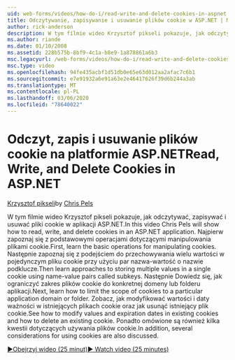 ```yaml
---
uid: web-forms/videos/how-do-i/read-write-and-delete-cookies-in-aspnet
title: Odczytywanie, zapisywanie i usuwanie plików cookie w ASP.NET | Microsoft Docs
author: rick-anderson
description: W tym filmie wideo Krzysztof pikseli pokazuje, jak odczytywać, zapisywać i usuwać pliki cookie w aplikacji ASP.NET. Najpierw zapoznaj się z podstawowymi operacjami dotyczącymi manipulowania cooki...
ms.author: riande
ms.date: 01/10/2008
ms.assetid: 228b575b-8bf9-4c1a-b8e9-1a878861a6b3
msc.legacyurl: /web-forms/videos/how-do-i/read-write-and-delete-cookies-in-aspnet
msc.type: video
ms.openlocfilehash: 94fe435acbf1d51db0e65e63d012aa2afac7c6b1
ms.sourcegitcommit: e7e91932a6e91a63e2e46417626f39d6b244a3ab
ms.translationtype: MT
ms.contentlocale: pl-PL
ms.lasthandoff: 03/06/2020
ms.locfileid: "78640022"
---
```

# <a name="read-write-and-delete-cookies-in-aspnet"></a><span data-ttu-id="3d180-104">Odczyt, zapis i usuwanie plików cookie na platformie ASP.NET</span><span class="sxs-lookup"><span data-stu-id="3d180-104">Read, Write, and Delete Cookies in ASP.NET</span></span>

<span data-ttu-id="3d180-105">[Krzysztof pikseli](https://twitter.com/chrispels)</span><span class="sxs-lookup"><span data-stu-id="3d180-105">by [Chris Pels](https://twitter.com/chrispels)</span></span>

<span data-ttu-id="3d180-106">W tym filmie wideo Krzysztof pikseli pokazuje, jak odczytywać, zapisywać i usuwać pliki cookie w aplikacji ASP.NET.</span><span class="sxs-lookup"><span data-stu-id="3d180-106">In this video Chris Pels will show how to read, write, and delete cookies in an ASP.NET application.</span></span> <span data-ttu-id="3d180-107">Najpierw zapoznaj się z podstawowymi operacjami dotyczącymi manipulowania plikami cookie.</span><span class="sxs-lookup"><span data-stu-id="3d180-107">First, learn the basic operations for manipulating cookies.</span></span> <span data-ttu-id="3d180-108">Następnie zapoznaj się z podejściem do przechowywania wielu wartości w pojedynczym pliku cookie przy użyciu par nazwa-wartość o nazwie podklucze.</span><span class="sxs-lookup"><span data-stu-id="3d180-108">Then learn approaches to storing multiple values in a single cookie using name-value pairs called subkeys.</span></span> <span data-ttu-id="3d180-109">Następnie Dowiedz się, jak ograniczyć zakres plików cookie do konkretnej domeny lub folderu aplikacji.</span><span class="sxs-lookup"><span data-stu-id="3d180-109">Next, learn how to limit the scope of cookies to a particular application domain or folder.</span></span> <span data-ttu-id="3d180-110">Zobacz, jak modyfikować wartości i daty ważności w istniejących plikach cookie oraz jak usunąć istniejący plik cookie.</span><span class="sxs-lookup"><span data-stu-id="3d180-110">See how to modify values and expiration dates in existing cookies and how to delete an existing cookie.</span></span> <span data-ttu-id="3d180-111">Ponadto omówione są również kilka kwestii dotyczących używania plików cookie.</span><span class="sxs-lookup"><span data-stu-id="3d180-111">In addition, several considerations for using cookies are also discussed.</span></span>

[<span data-ttu-id="3d180-112">&#9654;Obejrzyj wideo (25 minut)</span><span class="sxs-lookup"><span data-stu-id="3d180-112">&#9654; Watch video (25 minutes)</span></span>](https://channel9.msdn.com/Blogs/ASP-NET-Site-Videos/read-write-and-delete-cookies-in-aspnet)
